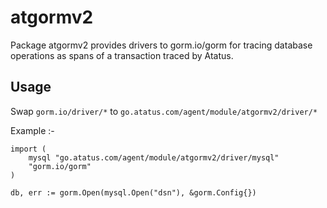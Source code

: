 # atgormv2

Package atgormv2 provides drivers to gorm.io/gorm
for tracing database operations as spans of a transaction traced
by Atatus.

## Usage

Swap `gorm.io/driver/*` to `go.atatus.com/agent/module/atgormv2/driver/*`

Example :-

```golang
import (
    mysql "go.atatus.com/agent/module/atgormv2/driver/mysql"
    "gorm.io/gorm"
)	

db, err := gorm.Open(mysql.Open("dsn"), &gorm.Config{})
```